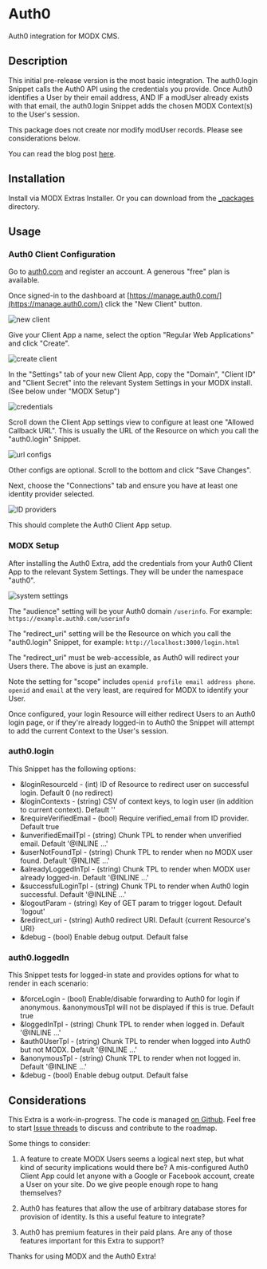 # Auth0

Auth0 integration for MODX CMS.

## Description
This initial pre-release version is the most basic integration. The auth0.login Snippet calls the Auth0 API using the credentials you provide. Once Auth0 identifies a User by their email address, AND IF a modUser already exists with that email, the auth0.login Snippet adds the chosen MODX Context(s) to the User's session.

This package does not create nor modify modUser records. Please see considerations below.

You can read the blog post [here](https://www.sepiariver.ca/blog/modx-web/auth0-for-modx-cms/).

## Installation

Install via MODX Extras Installer. Or you can download from the [_packages](_packages) directory.

## Usage

### Auth0 Client Configuration

Go to [auth0.com](https://auth0.com) and register an account. A generous "free" plan is available.

Once signed-in to the dashboard at [https://manage.auth0.com/](https://manage.auth0.com/) click the "New Client" button.

![new client](https://www.sepiariver.ca/assets/uploads/images/Screenshot%202018-01-08%2018.25.37.png)

Give your Client App a name, select the option "Regular Web Applications" and click "Create".

![create client](https://www.sepiariver.ca/assets/uploads/images/Screenshot%202018-01-08%2018.27.32.png)

In the "Settings" tab of your new Client App, copy the "Domain", "Client ID" and "Client Secret" into the relevant System Settings in your MODX install. (See below under "MODX Setup")

![credentials](https://www.sepiariver.ca/assets/uploads/images/Screenshot%202018-01-08%2018.29.10.png)

Scroll down the Client App settings view to configure at least one "Allowed Callback URL". This is usually the URL of the Resource on which you call the "auth0.login" Snippet.

![url configs](https://www.sepiariver.ca/assets/uploads/images/Screenshot%202018-01-08%2018.36.10.png)

Other configs are optional. Scroll to the bottom and click "Save Changes".

Next, choose the "Connections" tab and ensure you have at least one identity provider selected.

![ID providers](https://www.sepiariver.ca/assets/uploads/images/Screenshot%202018-01-08%2018.38.01.png)

This should complete the Auth0 Client App setup.

### MODX Setup

After installing the Auth0 Extra, add the credentials from your Auth0 Client App to the relevant System Settings. They will be under the namespace "auth0".

![system settings](https://www.sepiariver.ca/assets/uploads/images/Screenshot%202018-01-08%2018.33.17.png)

The "audience" setting will be your Auth0 domain `/userinfo`. For example: `https://example.auth0.com/userinfo`

The "redirect_uri" setting will be the Resource on which you call the "auth0.login" Snippet, for example: `http://localhost:3000/login.html`

The "redirect_uri" must be web-accessible, as Auth0 will redirect your Users there. The above is just an example.

Note the setting for "scope" includes `openid profile email address phone`. `openid` and `email` at the very least, are required for MODX to identify your User.

Once configured, your login Resource will either redirect Users to an Auth0 login page, or if they're already logged-in to Auth0 the Snippet will attempt to add the current Context to the User's session.

### auth0.login

This Snippet has the following options:

- &loginResourceId -       (int) ID of Resource to redirect user on successful login. Default 0 (no redirect)
- &loginContexts -         (string) CSV of context keys, to login user (in addition to current context). Default ''
- &requireVerifiedEmail -  (bool) Require verified_email from ID provider. Default true
- &unverifiedEmailTpl -    (string) Chunk TPL to render when unverified email. Default '@INLINE ...'
- &userNotFoundTpl -       (string) Chunk TPL to render when no MODX user found. Default '@INLINE ...'
- &alreadyLoggedInTpl -    (string) Chunk TPL to render when MODX user already logged-in. Default '@INLINE ...'
- &successfulLoginTpl -    (string) Chunk TPL to render when Auth0 login successful. Default '@INLINE ...'
- &logoutParam -           (string) Key of GET param to trigger logout. Default 'logout'
- &redirect_uri -          (string) Auth0 redirect URI. Default {current Resource's URI}
- &debug -                 (bool) Enable debug output. Default false

### auth0.loggedIn

This Snippet tests for logged-in state and provides options for what to render in each scenario:

- &forceLogin -    (bool) Enable/disable forwarding to Auth0 for login if anonymous. &anonymousTpl will not be displayed if this is true. Default true
- &loggedInTpl -   (string) Chunk TPL to render when logged in. Default '@INLINE ...'
- &auth0UserTpl -  (string) Chunk TPL to render when logged into Auth0 but not MODX. Default '@INLINE ...'
- &anonymousTpl -  (string) Chunk TPL to render when not logged in. Default '@INLINE ...'
- &debug -         (bool) Enable debug output. Default false

## Considerations

This Extra is a work-in-progress. The code is managed [on Github](https://github.com/sepiariver/auth0). Feel free to start [Issue threads](https://github.com/sepiariver/auth0) to discuss and contribute to the roadmap.

Some things to consider:

1. A feature to create MODX Users seems a logical next step, but what kind of security implications would there be? A mis-configured Auth0 Client App could let anyone with a Google or Facebook account, create a User on your site. Do we give people enough rope to hang themselves?

2. Auth0 has features that allow the use of arbitrary database stores for provision of identity. Is this a useful feature to integrate?

3. Auth0 has premium features in their paid plans. Are any of those features important for this Extra to support?

Thanks for using MODX and the Auth0 Extra!
